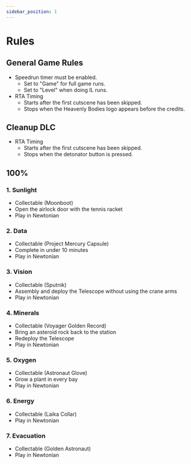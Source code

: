 ```yaml
---
sidebar_position: 1
---
```


# Rules

## General Game Rules

- Speedrun timer must be enabled.
  - Set to "Game" for full game runs.
  - Set to "Level" when doing IL runs.
- RTA Timing
  - Starts after the first cutscene has been skipped.
  - Stops when the Heavenly Bodies logo appears before the credits.

## Cleanup DLC

- RTA Timing
  - Starts after the first cutscene has been skipped.
  - Stops when the detonator button is pressed.

## 100%

### 1. Sunlight

- Collectable (Moonboot)
- Open the airlock door with the tennis racket
- Play in Newtonian

### 2. Data

- Collectable (Project Mercury Capsule)
- Complete in under 10 minutes
- Play in Newtonian

### 3. Vision

- Collectable (Sputnik)
- Assembly and deploy the Telescope without using the crane arms
- Play in Newtonian

### 4. Minerals

- Collectable (Voyager Golden Record)
- Bring an asteroid rock back to the station
- Redeploy the Telescope
- Play in Newtonian

### 5. Oxygen

- Collectable (Astronaut Glove)
- Grow a plant in every bay
- Play in Newtonian

### 6. Energy

- Collectable (Laika Collar)
- Play in Newtonian

### 7. Evacuation

- Collectable (Golden Astronaut)
- Play in Newtonian
